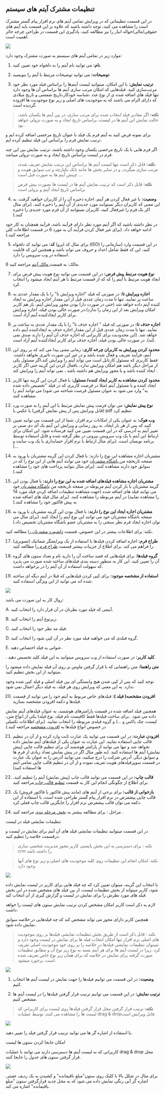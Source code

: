 ﻿## تنظیمات مشترک آیتم های سیستم

در این قسمت تنظیماتی که در ویرایش تمامی آیتم های نرم افزار پیام گستر مشترک است را مشاهده می کنید، توجه داشته باشید که علاوه بر این قسمت باید آیتم های حقوقی/مالی/حواله انبار را نیز مطالعه کنید، یادگیری این قسمت در طراحی چرخه حائز اهمیت است.

![](ItemCommonSetting5.png)


موارد زیر در تمامی آیتم های سیستم به صورت مشترک وجود دارد:    
       
1. **نام:** می توانید نام آیتم را به دلخواه خود تعیین کنید.
 
2. **توضیحات:** می توانید توضیحات مرتبط با آیتم را بنویسید.
 
3. **ترتیب نمایش:** با این امکان، میتوانید لیست آیتم‌ها را براساس فیلد مورد نظر خود مرتب‌سازی کنید.
فیلدهایی که امکان مرتب سازی آیتم ها براساس آن ها وجود دارد تنها فیلد های اضافه شده ی از نوع عدد ،شناسه خودکار،تاریخ شمسی و تاریخ میلادی که دارای الزام می باشند که 
 به موجودیت های اصلی و زیر نوع موجودیت ها افزوده گردیده است.

> **نکته:**  اگر مقادیر فیلد انتخاب شده برای مرتب سازی، در بین آیتم ها یکسان باشد، حالت نمایش این آیتم ها در لیست، براساس تاریخ ایجاد و به صورت نزولی خواهد بود . 

برای نمونه فرض کنید به آیتم فرم یک فیلد با عنوان تاریخ مرخصی اضافه کرده ایم و ترتیب نمایش فرم را براساس این فیلد تنظیم کرده ایم.

 اگر فرم هایی با یک تاریخ مرخصی یکسان وجود داشته باشند، ترتیب نمایش بین این چند فرم در لیست براساس تاریخ ایجاد و به صورت نزولی میباشد.
 
 > **نکته:**  قابل ذکر است تنها لیست آیتم ها براساس این ترتیب نمایش تعریف شده، مرتب سازی میگردد، و در سایر بخش ها مانند بانک یکپارچه و تب سوابق هویت و ... چینش آیتم ها به صورت قبل است.

> **نکته:**  قابل ذکر است که ترتیب نمایش آیتم ها در لیست ها بصورت پیش فرض براساس تاریخ ایجاد آیتم و نزولی است

4. **وضعیت:** با غیر فعال کردن هر آیتم، اجازه ذخیره آن را از کاربران خواهید گرفت. به این معنی که کاربران دیگر نمیتوانند مورد جدیدی از آن آیتم را ذخیره کنند. (برای مثال اکر یک فرم را غیرفعال کنید، کاربران نمیتوانند از آن فرم مورد جدیدی را ذخیره کنند.)

در نظر داشته باشید که اگر آیتم مورد نظر دارای فرآیند باشد، فرآیند همچنان به کار خود ادامه خواهد داد. (برای غیر فعال کردن فرآیند آن به مورد 6 در قسمت  اطلاعات کلی مراجعه کنید.)


5. **کد:** می توانید کد دلخواه (برای مثال کد ایزو (ISO) سازمانی را) در این قسمت وارد کنید. این کد فقط شامل اعداد و حروف می تواند باشد و همچنین این کد قابلیت استفاده در وب سرویس را دارد.

6 مالک: به قسمت[ مالک آیتم](https://github.com/1stco/PayamGostarDocs/blob/master/help%202.5.4/Settings/Personalization-crm/Overview/General-information/Item-owner/Item-owner.md)  مراجعه کنید.


7. **نوع هویت مرتبط پیش فرض:** در این قسمت می توانید نوع هویت پیش فرض برای ایجاد هویت مرتبط با آیتم را که که از قسمت مرتبط با هر آیتم ایجاد میشود را انتخاب کرد. 
 
8. **اجازه ویرایش تا:** در صورتی که فیلد "اجازه ویرایش تا" را با یک مقدار عددی به ساعت پر نمایید. تنها تا مدت زمان عددی قبل از این  مقدار اجازه ویرایش به ایجاد کننده آیتم داده خواهد شد
(حتی در صورت دارا بودن مجوز ویرایش آیتم، باز هم کاربر امکان ویرایش بعد از این زمان را ندارد).در صورت خالی بودن فیلد، اجازه ویرایش برای کاربر ایجادکننده آیتم آزاد است.
 
9. **اجازه حذف تا:** در صورتی که فیلد " اجازه حذف تا" را با یک مقدار عددی به ساعت پر نمایید. تنها تا مدت زمان عددی قبل از این  مقدار اجازه حذف به ایجادکننده آیتم داده خواهد شد.
 (این محدودیت برای کاربرانی که اجازه حذف آن آیتم را دارند صدق نمی کند). در صورت خالی بودن فیلد، اجازه حذف برای کاربر ایجادکننده آیتم آزاد است.
 
 
10. **محدود کردن ویرایش به کاربران چرخه کاری:** زمانی معنی پیدا می کند که بر روی این آیتم، فرآیند تعریف و فعال شده باشد و در غیر این صورت تاثیری نخواهد داشت. 
فقط کاربری که مسئول کارتابل است می تواند آیتم را ویرایش کند،اگر مسئول یکی از مراحل دیگر باشد هم امکان ویرایش ندارد، بافعال کردن این گزینه حتی اگر کاربر ایجاد کننده باشد و یا مجوز ویرایش هم داشته باشد ، نمی تواند آیتم را ویرایش کند .
 
11. **محدود کردن مشاهده به کاربر ایجاد کننده/ مسئول:**  با فعال کردن این گزینه تنها کاربر ایجاد کننده و یا مسئول آیتم (مثلا در فرصت کاربری که در فیلد "تخصیص داده شده یه" وارد می شود به عنوان مسئول فرصت شناخته می شود) می توانند آیتم را مشاهده کنند. 
 
12. **نوع پیش نمایش:** می توان فرمت پیش نمایش مرتبط با این آیتم را به صورت ورد (قابل ویرایش پس از پیش نمایش گرفتن) یا عکس یا pdf تنظیم کرد.
 
13. **وب هوک:** به عنوان یکی از امکانات نرم افزار، شما از این قسمت می توانید تعیین کنید که پس از هر بار ایجاد، به روز رسانی و ویرایش این آیتم یک آی دی مبنی بر تغییر آیتم به آدرسی که در این قسمت تعیین می کنید فرستاده شود.
 این امکان برای ارتباط این آیتم با یک وب سرویس بیرونی در نظر گرفته شده و قابل استفاده توسط برنامه نویسان است. (برای مثال ارتباط با نرم افزار حسابداری یا یک وب سایت و ...)
 
14. مشتریان اجازه مشاهده این نوع را دارند: با فعال کردن این گزینه مشتریان با ورود به صفحه تاریخچه من[ باشگاه مشتریان](http://septadocs.1st.co.com/payamgostar/documents/%D8%A8%D8%A7%D8%B4%DA%AF%D8%A7%D9%87-%D9%88%D9%81%D8%A7%D8%AF%D8%A7%D8%B1%DB%8C?selectedId=3b54ff85-aa22-4620-716f-08d8a996e9ef&menuItemType=2) خود می توانند آیتم هایی از این نوع را که در سوابق خود دارند مشاهده کنند. 
(برای مثال بتوانند پرداخت های خود را مشاهده کنند.)
 
15. **مشتریان اجازه مشاهده فیلدهای اضافه شده به این نوع را دارند:** با فعال بودن این گزینه مشتریان با باز کردن آیتم مربوطه در صفحه تاریخچه من [باشگاه مشتریان ](http://septadocs.1st.co.com/payamgostar/documents/%D8%A8%D8%A7%D8%B4%DA%AF%D8%A7%D9%87-%D9%88%D9%81%D8%A7%D8%AF%D8%A7%D8%B1%DB%8C?selectedId=3b54ff85-aa22-4620-716f-08d8a996e9ef&menuItemType=2)خود می توانند فیلد های اضافه شده
(جهت مشاهده تنظیمات اضافه کردن فیلد مورد 14 را مشاهده نمایید) در آیتم مربوطه را مشاهده کنند.  (برای مثال فیلد های اضافه شده به پیش فاکتور خود را مشاهده کنند.)
 
16. **مشتریان اجازه ایجاد این نوع را دارند:** با فعال بودن این گزینه مشتریان با ورود به صفحه   باشگاه مشتریان خود می توانند این نوع آیتم را ایجاد کنند. (برای مثال می توان اجازه ایجاد فرم نظر سنجی را به مشتریان عضو باشگاه مشتریان تخصیص داد.) 
 
نکته: برای اطلاعات بیشتر در این خصوص، قسمت [داشبورد مشتریان  ](http://septadocs.1st.co.com/payamgostar/documents/%D8%A8%D8%A7%D8%B4%DA%AF%D8%A7%D9%87-%D9%88%D9%81%D8%A7%D8%AF%D8%A7%D8%B1%DB%8C?selectedId=3b54ff85-aa22-4620-716f-08d8a996e9ef&menuItemType=2#)را مطالعه کنید.
 
 
17. **طراح فرم:** اجازه اضافه کردن فیلدها با استفاده از یک ویرایشگر شماتیک (تصویری) را فراهم می کند. برای اطلاع از جزییات بیشتر قسمت [ طراح فرم ](https://github.com/1stco/PayamGostarDocs/blob/master/help%202.5.4/Settings/Personalization-crm/Overview/General-information/Form-designer/Form-designer.md)را مطالعه کنید.
 
18. **گروه فیلدها:** برای فیلدهایی که قصد ساخت آن را دارید نام و تعداد ستون های گروه آن را تعیین کنید.
 این کار به منظور دسته بندی فیلدهای ساخته شده صورت می پذیرد که سهولت استفاده از آن آیتم را در برخواهد داشت.
 
 19. **استفاده از مشخصه موجود:** برای کپی کردن فیلدهایی که  قبلا در آیتم دیگه ای ساخته شده اند می توانید از این ویژگی استفاده کنید.
 
 
![](ItemCommon123.png)


روال کار به این صورت می باشد: 
 
A. آیتمی که فیلد مورد نظرتان در آن قرار دارد را  انتخاب کنید.
 
B. زیرنوع آیتم را انتخاب کنید.
 
C. فیلد مد نظر خود را انتخاب کنید.
 
D. گروه فیلدی که می خواهید فیلد مورد نظر در آن کپی شود را انتخاب کنید.
 
E. عنوانی به فیلد اختصاص دهید.
 
. **کلید کاربر:** در صورت استفاده از وب سرویس میتوانید به این فیلد کلید تخصیص دهید.

 **متن راهنما:** متن راهنمایی که با قرار گرفتن ماوس بر روی آن فیلد نمایش داده میشود را میتوانید از این بخش تنظیم کنید.
 
توجه کنید که پس از کپی شدن هیچ وابستگی ای بین فیلد اصلی و فیلد کپی شده وجود ندارد. به این معنی که ویرایش روی هر فیلد، به فیلد دیگر اعمال نمی شود.
 
20. **افزودن مشخصه( فیلد ):**  فیلدهای خاص مربوط به آیتم خود را می توانید از قسمت فیلدها و دکمه افزودن مشخصه بسازید. 

  همچنین فیلد اضافه شده در قسمت پارامترهای هوشمند، به عنوان فیلدهای آیتم نمایش داده می شود. .برای ساخت فیلدها فقط کافیست نام فیلد، نوع فیلد( یکی از انواع متن، لیست، چک باکس و ...) و گروه فیلدی مربوطه را انتخاب نمایید.
(برای اطلاعات تکمیلی در خصوص انواع فیلدها به  [افزودن مشخصه](https://github.com/1stco/PayamGostarDocs/blob/master/help%202.5.4/Settings/Personalization-crm/Overview/General-information/Add-features/Add-features.md)  مراجعه کنید.) 

21. **افزودن عبارت:** در این قسمت می توانید یک عبارت ثابت وارد کرده و از آن در تنظیم قالب چاپی استفاده نمایید. این عبارت به عنوان یکی از فیلدهای آیتم نمایش داده نخواهد شد و تنها می توانید از پارامتر هوشمند آن برای تنظیم قالب چاپی (پیش نمایش) آیتم ها استفاده کنید. (به طور مثال اگر در پیش نمایش تعداد زیادی از فرم ها و سوابق دیگر، آدرس شرکت را درج میکنید، می توانید آدرس را به عنوان یک عبارت در قسمت سوپرفیلدهای هویت تعریف نموده و از آن در تنظیم قالب چاپی تمامی آیتم ها استفاده کنید)

22.  **قالب چاپ:** در این قسمت می توانید قالب چاپ (پیش نمایش) آیتم را تنظیم کنید. برای اطلاع از چگونگی انجام این کار به قسمت  [تنظیم قالب چاپ ](https://github.com/1stco/PayamGostarDocs/blob/master/help%202.5.4/Settings/Personalization-crm/Overview/General-information/Set%20the-print-template/Set%20the-print-template.md)مراجعه کنید.


23. **بازخوانی از قالب:** برای برخی از آیتم های (مانند پیش فاکتور یا فاکتور فروش) یک قالب چاپی پیشفرض در نرم افزار پیام گستر طراحی شده است، با استفاده از این دکمه می توان قالب پیشفرض نرم افزار را جایگزین قالب چاپ فعلی کرد.

24. مراحل : برای مطالعه بیشتر به [بخش مرحله بندی](https://github.com/1stco/PayamGostarDocs/blob/master/help2.5.4/Settings/Personalization-crm/Overview/General-information/leveling/leveling.md) مراجعه کنید .

تنظیمات نمایشی فیلد در لیست

در این قسمت میتوانید تنظیمات نمایشی فیلد های آن آیتم برای نمایش در لیست و درقسمت خلاصه را تنظیم کنید.

> نکته : برای دسترسی به این بخش بایستی کاربر مجوز مدیریت شخصی سازی crm را داشته باشد.

> نکته: امکان انجام این تنظیمات روی کلیه موجودیت های اصلی و زیر نوع های آنها وجود دارد.

![](ItemCommonSetting10.png)

با انتخاب این گزینه، میتوان تعیین کرد که چه فیلد هایی برای کاربر در لیست نمایش داده شود، کاربر میتواند از بخش تنظیمات لیست، از بین فیلد های مشخص شده در این بخش فیلد های مورد نظرش را برای نمایش در لیست و گزارش گیری از آن انتخاب کند.

لازم به ذکر است کاربر امکان مشخص کردن ترتیب نمایش ستون های لیست را خواهد داشت.

همچنین کاربر دارای مجوز می تواند مشخص کند که چه فیلدهایی در خلاصه سوابق نمایش داده شود.

> نکته : قابل ذکر است از طریق بخش تنظیمات نمایشی فیلدها بر روی موجودیت های اصلی نرم افزار تنها امکان انتخاب فیلد ها برای نمایش در لیست وجود دارد و نمیتوان تنظیمات نمایشی فیلدها در خلاصه را بر روی خود موجودیت اصلی تعریف کرد. زیرا در لیست آیتم ها برای هر آیتم بسته به نوع زیر نوع آن و مطابق تنظیمات صورت گرفته برای نمایش در خلاصه که برای همان زیر نوع خاص تعریف شده است، برخورد میشود.

![](ItemCommonSetting11.png)

1. **وضعیت:** در این قسمت می توانیم فیلدها را جهت نمایش در لیست آیتم ها انتخاب کنیم.

2. **ترتیب نمایش:**  در این قسمت می توانیم ترتیب قرار گرفتن فیلدها را در لیست آیتم ها مشخص کنیم.

> **نکته:** ترتیب قرار گرفتن محل قرار گرفتن فیلدها روی لیست برای کاربرانی که لیست ها را مشاهده می کنند، توسط عملیات drag & dropقابل ویرایش است.

![](ItemCommonSetting12.png)

با استفاده از اشاره گر ها می توانید ترتیب قرار گرفتن فیلد را تغییر دهید.


امکان جابجا کردن ستون ها لیست

کاربرانی که به لیست آیتم ها دسترسی دارند می توانند با عملیات   drag & drop محل قرار گرفتن ستون های جدول را جابجا کنند.

![](ItemCommonSetting13.png)

 برای مثال در شکل بالا با کلیک روی ستون"مبلغ باقیمانده" و کشیدن به یک ردیف عقبتر، اشاره گر آبی رنگی نمایش داده می شود که به محل جدید قرارگرفتن ستون "مبلغ باقیمانده" اشاره می کند.

